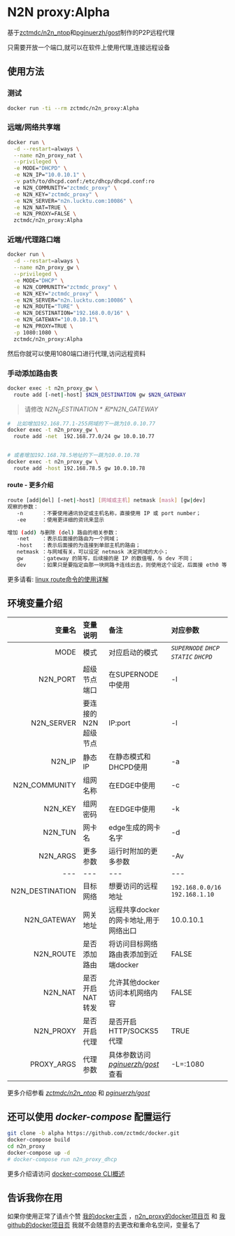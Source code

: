 # N2N proxy:Alpha

基于[zctmdc/n2n_ntop][n2n_ntop]和[pginuerzh/gost][gost]制作的P2P远程代理

只需要开放一个端口,就可以在软件上使用代理,连接远程设备

## 使用方法

### 测试

```bash
docker run -ti --rm zctmdc/n2n_proxy:Alpha
```

### 远端/网络共享端

```bash
docker run \
  -d --restart=always \
  --name n2n_proxy_nat \
  --privileged \
  -e MODE="DHCPD" \
  -e N2N_IP="10.0.10.1" \
  -v path/to/dhcpd.conf:/etc/dhcp/dhcpd.conf:ro
  -e N2N_COMMUNITY="zctmdc_proxy" \
  -e N2N_KEY="zctmdc_proxy" \
  -e N2N_SERVER="n2n.lucktu.com:10086" \
  -e N2N_NAT=TRUE \
  -e N2N_PROXY=FALSE \
  zctmdc/n2n_proxy:Alpha
```

### 近端/代理路口端

```bash
docker run \
  -d --restart=always \
  --name n2n_proxy_gw \
  --privileged \
  -e MODE="DHCP" \
  -e N2N_COMMUNITY="zctmdc_proxy" \
  -e N2N_KEY="zctmdc_proxy" \
  -e N2N_SERVER="n2n.lucktu.com:10086" \
  -e N2N_ROUTE="TURE" \
  -e N2N_DESTINATION="192.168.0.0/16" \
  -e N2N_GATEWAY="10.0.10.1"\
  -e N2N_PROXY=TRUE \
  -p 1080:1080 \
  zctmdc/n2n_proxy:Alpha
```

然后你就可以使用1080端口进行代理,访问远程资料

### 手动添加路由表

```bash
docker exec -t n2n_proxy_gw \
  route add [-net|-host] $N2N_DESTINATION gw $N2N_GATEWAY

```

> 请修改 *$N2N_DESTINATION* 和 *$N2N_GATEWAY*

```bash
#  比如增加192.168.77.1-255网域的下一跳为10.0.10.77
docker exec -t n2n_proxy_gw \
  route add -net  192.168.77.0/24 gw 10.0.10.77


# 或者增加192.168.78.5地址的下一跳为10.0.10.78
docker exec -t n2n_proxy_gw \
  route add -host 192.168.78.5 gw 10.0.10.78
```

#### route - 更多介绍

```bash
route [add|del] [-net|-host] [网域或主机] netmask [mask] [gw|dev]
观察的参数：
   -n      ：不要使用通讯协定或主机名称，直接使用 IP 或 port number；
   -ee     ：使用更详细的资讯来显示

增加 (add) 与删除 (del) 路由的相关参数：
   -net    ：表示后面接的路由为一个网域；
   -host   ：表示后面接的为连接到单部主机的路由；
   netmask ：与网域有关，可以设定 netmask 决定网域的大小；
   gw      ：gateway 的简写，后续接的是 IP 的数值喔，与 dev 不同；
   dev     ：如果只是要指定由那一块网路卡连线出去，则使用这个设定，后面接 eth0 等
```

更多请看: [linux route命令的使用详解][route]

## 环境变量介绍

|变量名|变量说明|备注|对应参数|
|---:|:---|:---|:---|
|MODE|模式|对应启动的模式| *`SUPERNODE`* *`DHCP`* *`STATIC`* *`DHCPD`* |
|N2N_PORT|超级节点端口|在SUPERNODE中使用|-l|
|N2N_SERVER|要连接的N2N超级节点|IP:port|-l|
|N2N_IP|静态IP|在静态模式和DHCPD使用|-a|
|N2N_COMMUNITY|组网名称|在EDGE中使用|-c|
|N2N_KEY|组网密码|在EDGE中使用|-k|
|N2N_TUN|网卡名|edge生成的网卡名字|-d|
|N2N_ARGS|更多参数|运行时附加的更多参数|-Av|
|---|---|---|---|
|N2N_DESTINATION|目标网络|想要访问的远程地址| `192.168.0.0/16` `192.168.1.10`|
|N2N_GATEWAY|网关地址|远程共享docker的网卡地址,用于网络出口|10.0.10.1|
|N2N_ROUTE|是否添加路由|将访问目标网络路由表添加到近端docker|FALSE|
|N2N_NAT|是否开启NAT转发|允许其他docker访问本机网络内容|FALSE|
|N2N_PROXY|是否开启代理|是否开启HTTP/SOCKS5代理|TRUE|
|PROXY_ARGS|代理参数|具体参数访问 *[pginuerzh/gost][gost]* 查看|-L=:1080|

更多介绍参看 *[zctmdc/n2n_ntop][n2n_ntop]* 和 *[pginuerzh/gost][gost]*

## 还可以使用 *docker-compose* 配置运行

```bash
git clone -b alpha https://github.com/zctmdc/docker.git
docker-compose build
cd n2n_proxy
docker-compose up -d
# docker-compose run n2n_proxy_dhcp
```

更多介绍请访问 [docker-compose CLI概述][Overview of docker-compose CLI]

## 告诉我你在用

如果你使用正常了请点个赞
[我的docker主页][zctmdc—docker] ，[n2n_proxy的docker项目页][n2n_proxy] 和 [我github的docker项目页][zctmdc—github]
我就不会随意的去更改和重命名空间，变量名了

[gost]:https://github.com/ginuerzh/gost "ginuerzh/gost的GITHUB地址"
[route]:https://www.cnblogs.com/snake-hand/p/3143041.html "linux route命令的使用详解"
[zctmdc—docker]: https://hub.docker.com/u/zctmdc "我的docker主页"
[zctmdc—github]: https://github.com/zctmdc/docker.git "我github的docker项目页"
[n2n_ntop]: https://hub.docker.com/r/zctmdc/n2n_ntop "n2n_ntop的docker项目页"
[n2n_proxy]: https://hub.docker.com/r/zctmdc/n2n_proxy "n2n_proxy的docker项目页"
[Overview of docker-compose CLI]: https://docs.docker.com/compose/reference/overview/ "docker-compose CLI概述"
